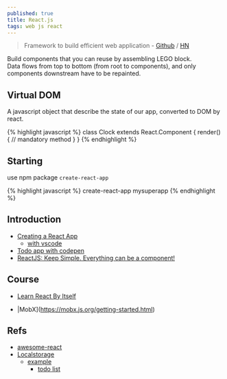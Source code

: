 ```yaml
---
published: true
title: React.js
tags: web js react
---
```

> Framework to build efficient web application - [Github](https://github.com/kay-is/react-from-zero) / [HN](https://news.ycombinator.com/item?id=17430059)

Build components that you can reuse by assembling LEGO block.   
Data flows from top to bottom (from root to components), and only components downstream have to be repainted.

## Virtual DOM
A javascript object that describe the state of our app, converted to DOM by react.

{% highlight javascript %}
class Clock extends React.Component {
	render() {	// mandatory method
    }
}
{% endhighlight %}

## Starting

use npm package `create-react-app`

{% highlight javascript %}
create-react-app mysuperapp
{% endhighlight %}

## Introduction
- [Creating a React App](https://www.codecademy.com/articles/how-to-create-a-react-app)
	- [with vscode](https://vegibit.com/create-react-app-tutorial/)
- [Todo app with codepen](https://scotch.io/tutorials/create-a-simple-to-do-app-with-react)
- [ReactJS: Keep Simple. Everything can be a component!](https://speakerdeck.com/pedronauck/reactjs-keep-simple-everything-can-be-a-component)

## Course
- [Learn React By Itself](https://reactarmory.com/guides/learn-react-by-itself)

- |MobX](https://mobx.js.org/getting-started.html)

## Refs
- [awesome-react](https://github.com/enaqx/awesome-react)
- [Localstorage](https://www.npmjs.com/package/react-localstorage)
	- [example](https://react.rocks/tag/LocalStorage)
    	- [todo list](https://repeat-todo.surge.sh/)
